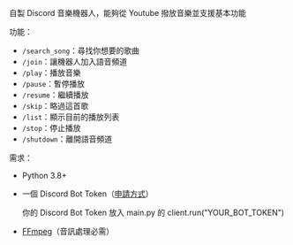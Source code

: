 自製 Discord 音樂機器人，能夠從 Youtube 撥放音樂並支援基本功能

功能：
- `/search_song`：尋找你想要的歌曲
- `/join`：讓機器人加入語音頻道
- `/play`：播放音樂
- `/pause`：暫停播放
- `/resume`：繼續播放
- `/skip`：略過這首歌
- `/list`：顯示目前的播放列表
- `/stop`：停止播放
- `/shutdown`：離開語音頻道

需求：
- Python 3.8+
- 一個 Discord Bot Token（[申請方式](https://discord.com/developers/applications)）

  你的 Discord Bot Token 放入 main.py 的 client.run("YOUR_BOT_TOKEN") 
  
- [FFmpeg](https://ffmpeg.org/)（音訊處理必需）
